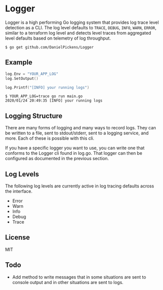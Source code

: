 Logger
==========



Logger is a high performing Go logging system that provides log trace level detection as a CLI.
The log level defaults to `TRACE`, `DEBUG`, `INFO`, `WARN`, `ERROR`, similar to a terraform log level and detects level traces from aggregated level defaults based on telemetry of log throughput.

```console
$ go get github.com/DanielPickens/Logger
```

## Example

```go
log.Env = "YOUR_APP_LOG"
log.SetOutput()

log.Printf("[INFO] your running logs")
```

```console
$ YOUR_APP_LOG=trace go run main.go
2020/01/24 20:49:35 [INFO] your running logs
```


## Logging Structure 
There are many forms of logging and many ways to record logs. They can be written to a file, sent to stdout/stderr, sent to a logging service, and more. Each of these is possible with this cli.

If you have a specific logger you want to use, you can write one that conforms to the Logger cli found in log.go. That logger can then be configured as documented in the previous section.


## Log Levels
The following log levels are currently active in log tracing defaults across the interface.

- Error
- Warn
- Info
- Debug
- Trace

## License
MIT


## Todo

 - Add method to write messages that in some situations are sent to console output and in other situations are sent to logs. 
 
